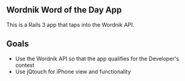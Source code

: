 ## Wordnik Word of the Day App

This is a Rails 3 app that taps into the Wordnik API.

## Goals
* Use the Wordnik API so that the app qualifies for the Developer's contest
* Use jQtouch for iPhone view and functionality
